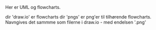 Her er UML og flowcharts.

dir 'draw.io' er flowcharts
dir 'pngs' er png'er til tilhørende flowcharts. Navngives det sammme som filerne i draw.io - med endelsen '.png' 
